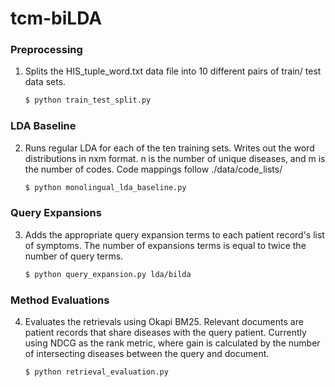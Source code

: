 # tcm-biLDA

### Preprocessing
    
1.  Splits the HIS_tuple_word.txt data file into 10 different pairs of train/
    test data sets.

    ```bash
    $ python train_test_split.py
    ```

### LDA Baseline

2.  Runs regular LDA for each of the ten training sets. Writes out the word
    distributions in nxm format. n is the number of unique diseases, and m
    is the number of codes. Code mappings follow ./data/code_lists/

    ```bash
    $ python monolingual_lda_baseline.py
    ```

### Query Expansions

3.  Adds the appropriate query expansion terms to each patient record's list of
    symptoms. The number of expansions terms is equal to twice the number of
    query terms.

    ```bash
    $ python query_expansion.py lda/bilda
    ```

### Method Evaluations

4.  Evaluates the retrievals using Okapi BM25. Relevant documents are patient
    records that share diseases with the query patient. Currently using NDCG 
    as the rank metric, where gain is calculated by the number of intersecting
    diseases between the query and document.

    ```bash
    $ python retrieval_evaluation.py
    ```
